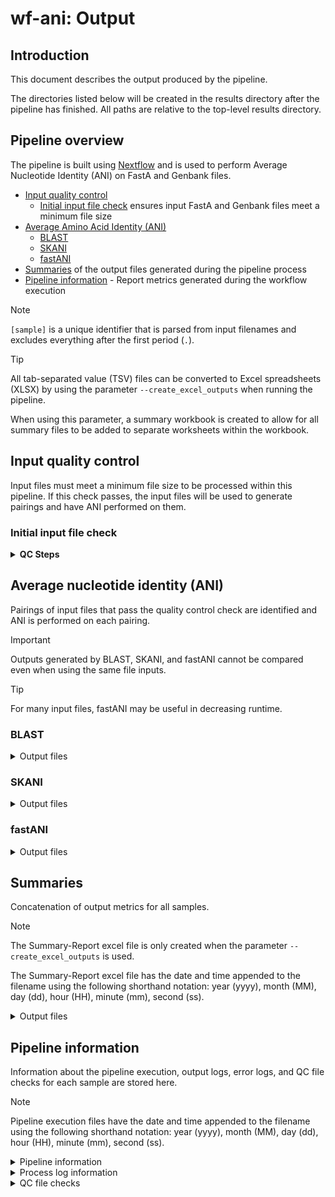 # wf-ani: Output

## Introduction

This document describes the output produced by the pipeline.

The directories listed below will be created in the results directory after the pipeline has finished. All paths are relative to the top-level results directory.

## Pipeline overview

The pipeline is built using [Nextflow](https://www.nextflow.io/) and is used to perform Average Nucleotide Identity (ANI) on FastA and Genbank files.

- [Input quality control](#input-quality-control)
  - [Initial input file check](#initial-input-file-check) ensures input FastA and Genbank files meet a minimum file size
- [Average Amino Acid Identity (ANI)](#average-nucleotide-identity-ani)
  - [BLAST](#blast)
  - [SKANI](#skani)
  - [fastANI](#fastani)
- [Summaries](#summaries) of the output files generated during the pipeline process
- [Pipeline information](#pipeline-information) - Report metrics generated during the workflow execution

> [!NOTE]
> `[sample]` is a unique identifier that is parsed from input filenames and excludes everything after the first period (`.`).

> [!TIP]
> All tab-separated value (TSV) files can be converted to Excel spreadsheets (XLSX) by using the parameter `--create_excel_outputs` when running the pipeline.
>
> When using this parameter, a summary workbook is created to allow for all summary files to be added to separate worksheets within the workbook.

## Input quality control

Input files must meet a minimum file size to be processed within this pipeline. If this check passes, the input files will be used to generate pairings and have ANI performed on them.

### Initial input file check

<details markdown="1">
<summary><strong>QC Steps</strong></summary>

- Input files are checked to ensure that they meet a minimum file size to be processed within this pipeline `[Default: 45k]`. This is to prevent unusually small input sets from wasting compute time processing data that will not yield usable results.

</details>

## Average nucleotide identity (ANI)

Pairings of input files that pass the quality control check are identified and ANI is performed on each pairing.

> [!IMPORTANT]
> Outputs generated by BLAST, SKANI, and fastANI cannot be compared even when using the same file inputs.

> [!TIP]
> For many input files, fastANI may be useful in decreasing runtime.

### BLAST

<details markdown="1">
<summary>Output files</summary>

- `ANI/BLAST`
  - `pairs.[tsv,xlsx]`: List of all pairings to be performed.
  - `queries.[tsv,xlsx]`: List of query proteome(s) `(query vs reference panel workflow)`.
  - `references.[tsv,xlsx]`: List of reference genomes `(query vs reference panel workflow)`.
  - `genomes.[tsv,xlsx]`: List of input genomes that passed quality control checks `(all vs all workflow)`.
- `ANI/BLAST/[pair1]-[pair2]`
  - `ani.[pair2],[pair1].stats.tab`: ANI summary of each pair, including the combined bidirectional ANI.
  - `blast.[pair2],[pair1].tab`: BLAST output of each fragment of [pair2] vs reference [pair1].
  - `blast.[pair1],[pair2].tab`: BLAST output of each fragment of [pair1] vs reference [pair2].
  - `blast.[pair2],[pair1].filt.tab`: Filtered BLAST output.
  - `blast.[pair2],[pair1].filt.two-way.tab`: Filtered bidirectional BLAST output.

</details>

### SKANI

<details markdown="1">
<summary>Output files</summary>

- `ANI/SKANI`
  - `pairs.[tsv,xlsx]`: List of all pairings to be performed
  - `queries.[tsv,xlsx]`: List of query proteome(s) `(query vs reference panel workflow)`
  - `references.[tsv,xlsx]`: List of reference genomes `(query vs reference panel workflow)`
  - `genomes.[tsv,xlsx]`: List of input genomes that passed quality control checks `(all vs all workflow)`
- `ANI/SKANI/[pair1]-[pair2]`
  - `skani.[pair1]-[pair2].[tsv,xlsx]`: Output of [pair1] vs reference [pair2] when using SKANI to perform ANI.

</details>

### fastANI

<details markdown="1">
<summary>Output files</summary>

- `ANI/fastANI`
  - `pairs.[tsv,xlsx]`: List of all pairings to be performed
  - `queries.[tsv,xlsx]`: List of query proteome(s) `(query vs reference panel workflow)`
  - `references.[tsv,xlsx]`: List of reference genomes `(query vs reference panel workflow)`
  - `genomes.[tsv,xlsx]`: List of input genomes that passed quality control checks `(all vs all workflow)`
- `ANI/fastANI/[pair1]-[pair2]`
  - `fastani.[pair1]-[pair2].[tsv,xlsx]`: Output of [pair1] vs reference [pair2] when using fastANI to perform ANI.

</details>


## Summaries

Concatenation of output metrics for all samples.

> [!NOTE]
> The Summary-Report excel file is only created when the parameter `--create_excel_outputs` is used.
>
> The Summary-Report excel file has the date and time appended to the filename using the following shorthand notation: year (yyyy), month (MM), day (dd), hour (HH), minute (mm), second (ss).

<details markdown="1">
<summary>Output files</summary>

- `Summaries/`
  - `Summary.ANI.[tsv,xlsx]`: Summary of ANI results for all samples.
  - `Summary.QC_File_Checks.[tsv,xlsx]`: Summary of all QC file checks detailing if a sample passes or fails each process.
  - `Summary-Report_yyyy-MM-dd_HH-mm-ss.xlsx`: Excel workbook where each file in the Summaries directory is added to a separate worksheet within the workbook.

</details>

## Pipeline information

Information about the pipeline execution, output logs, error logs, and QC file checks for each sample are stored here.

> [!NOTE]
> Pipeline execution files have the date and time appended to the filename using the following shorthand notation: year (yyyy), month (MM), day (dd), hour (HH), minute (mm), second (ss).

<details markdown="1">
<summary>Pipeline information</summary>

- `pipeline_info/`
  - `software_versions.yml`: Summary of the software packages used in each process and their version information.
  - `nextflow_log.[job_id].txt`: Execution log file produced by Nextflow.
  - `ANII_[num_of_samples].o[job_id]`: Output log file produced by the job scheduler.
  - `ANI_[num_of_samples].e[job_id]`: Error log file produced by the job scheduler.
  - `pipeline_dag_yyyy-MM-dd_HH-mm-ss.html`: Direct acrylic graph (DAG) image of the workflow that gives a visual representation of how each process connects to each other.
  - `execution_trace_yyyy-MM-dd_HH-mm-ss.txt`: Text-based summary report detailing the work directory hash, runtime, CPU usage, memory usage, etc. for each process.
  - `execution_report_yyyy-MM-dd_HH-mm-ss.html`: Summary report of all processes, including processes that passed/failed, resource usage, etc.
  - `execution_timeline_yyyy-MM-dd_HH-mm-ss.html`: Summary report detailing the runtime and memory usage of each process.
  -

</details>

<details markdown="1">
<summary>Process log information</summary>

- `pipeline_info/process_logs/`
  - `[sample].[process].command.out`: Output log file for each sample in each process.
  - `[sample].[process].command.err`: Error log file for each sample in each process.

</details>

<details markdown="1">
<summary>QC file checks</summary>

- `pipeline_info/qc_file_checks/`
  - `[sample].Initial_Input_File.[tsv,xlsx]`: Details if input FastA or Genbank file meet the minimum file size criteria for the pipeline `[Default: 45k]`.

</details>
